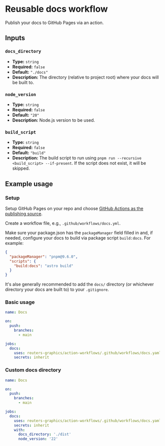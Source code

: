 # Reusable docs workflow

Publish your docs to GitHub Pages via an action.

## Inputs

### `docs_directory`
- **Type:** `string`
- **Required:** `false`
- **Default:** `"./docs"`
- **Description:** The directory (relative to project root) where your docs will be built to.

### `node_version`
- **Type:** `string`
- **Required:** `false`
- **Default:** `"20"`
- **Description:** Node.js version to be used.

### `build_script`
- **Type:** `string`
- **Required:** `false`
- **Default:** `"build"`
- **Description:** The build script to run using `pnpm run --recursive <build_script> --if-present`. If the script does not exist, it will be skipped.

## Example usage

### Setup

Setup GitHub Pages on your repo and choose [GitHub Actions as the publishing source](https://docs.github.com/en/pages/getting-started-with-github-pages/configuring-a-publishing-source-for-your-github-pages-site#publishing-with-a-custom-github-actions-workflow).

Create a workflow file, e.g., `.github/workflows/docs.yml`.

Make sure your package.json has the `packageManager` field filled in and, if needed, configure your docs to build via package script `build:docs`. For example:

```json
{
  "packageManager": "pnpm@9.6.0",
  "scripts": {
    "build:docs": "astro build"
  }
}
```

It's alse generally recommended to add the `docs/` directory (or whichever directory your docs are built to) to your `.gitignore`.

### Basic usage

```yaml
name: Docs

on:
  push:
    branches:
      - main

jobs:
  docs:
    uses: reuters-graphics/action-workflows/.github/workflows/docs.yaml@main
    secrets: inherit
```

### Custom docs directory

```yaml
name: Docs

on:
  push:
    branches:
      - main

jobs:
  docs:
    uses: reuters-graphics/action-workflows/.github/workflows/docs.yaml@main
    secrets: inherit
    with:
      docs_directory: './dist'
      node_version: '22'
```
